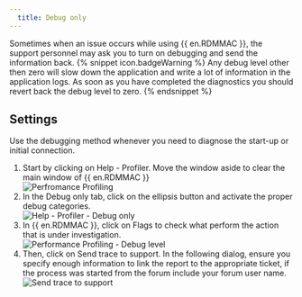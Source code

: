 ```yaml
---
  title: Debug only
---
```

Sometimes when an issue occurs while using {{ en.RDMMAC }}, the support personnel may ask you to turn on debugging and send the information back. 
{% snippet icon.badgeWarning %} 
Any debug level other then zero will slow down the application and write a lot of information in the application logs. As soon as you have completed the diagnostics you should revert back the debug level to zero. 
{% endsnippet %}
 
## Settings 

Use the debugging method whenever you need to diagnose the start-up or initial connection.  

1. Start by clicking on Help - Profiler. Move the window aside to clear the main window of {{ en.RDMMAC }}  
![Perfromance Profiling](https://webdevolutions.azureedge.net/docs/en/rdm/mac/clip10471.png) 
1. In the Debug only tab, click on the ellipsis button and activate the proper debug categories.  
![Help - Profiler - Debug only](https://webdevolutions.azureedge.net/docs/en/rdm/mac/clip10474.png) 
1. In {{ en.RDMMAC }}, click on Flags to check what perform the action that is under investigation.  
![Performance Profiling - Debug level](https://webdevolutions.azureedge.net/docs/en/rdm/mac/clip10475.png) 
1. Then, click on Send trace to support. In the following dialog, ensure you specify enough information to link the report to the appropriate ticket, if the process was started from the forum include your forum user name.  
![Send trace to support](https://webdevolutions.azureedge.net/docs/en/rdm/mac/clip10609.png) 

